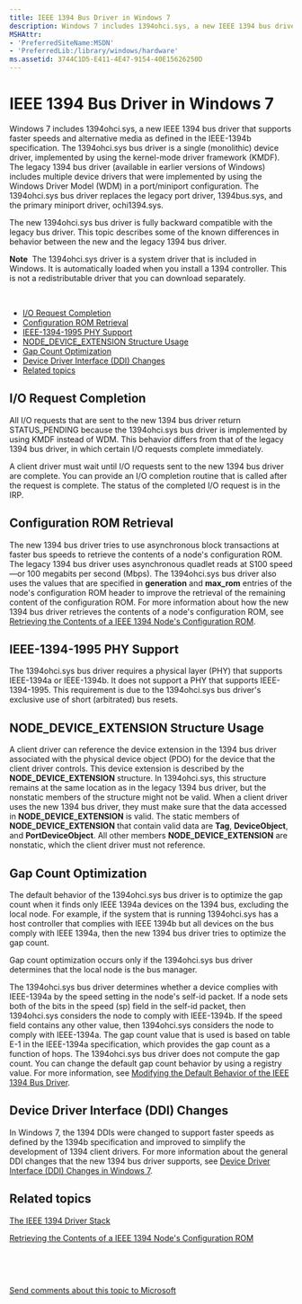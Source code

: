 ```yaml
---
title: IEEE 1394 Bus Driver in Windows 7
description: Windows 7 includes 1394ohci.sys, a new IEEE 1394 bus driver that supports faster speeds and alternative media as defined in the IEEE-1394b specification.
MSHAttr:
- 'PreferredSiteName:MSDN'
- 'PreferredLib:/library/windows/hardware'
ms.assetid: 3744C1D5-E411-4E47-9154-40E15626250D
---
```


# IEEE 1394 Bus Driver in Windows 7


Windows 7 includes 1394ohci.sys, a new IEEE 1394 bus driver that supports faster speeds and alternative media as defined in the IEEE-1394b specification. The 1394ohci.sys bus driver is a single (monolithic) device driver, implemented by using the kernel-mode driver framework (KMDF). The legacy 1394 bus driver (available in earlier versions of Windows) includes multiple device drivers that were implemented by using the Windows Driver Model (WDM) in a port/miniport configuration. The 1394ohci.sys bus driver replaces the legacy port driver, 1394bus.sys, and the primary miniport driver, ochi1394.sys.

The new 1394ohci.sys bus driver is fully backward compatible with the legacy bus driver. This topic describes some of the known differences in behavior between the new and the legacy 1394 bus driver.

**Note**  The 1394ohci.sys driver is a system driver that is included in Windows. It is automatically loaded when you install a 1394 controller. This is not a redistributable driver that you can download separately.

 

-   [I/O Request Completion](#-i-o-request-completion)
-   [Configuration ROM Retrieval](#configuration-rom-retrieval)
-   [IEEE-1394-1995 PHY Support](#ieee-1394-1995-phy-support)
-   [NODE\_DEVICE\_EXTENSION Structure Usage](#-node-device-extension-structure-usage)
-   [Gap Count Optimization](#gap-count-optimization)
-   [Device Driver Interface (DDI) Changes](#-device-driver-interface--ddi--changes)
-   [Related topics](#related-topics)

##  I/O Request Completion


All I/O requests that are sent to the new 1394 bus driver return STATUS\_PENDING because the 1394ohci.sys bus driver is implemented by using KMDF instead of WDM. This behavior differs from that of the legacy 1394 bus driver, in which certain I/O requests complete immediately.

A client driver must wait until I/O requests sent to the new 1394 bus driver are complete. You can provide an I/O completion routine that is called after the request is complete. The status of the completed I/O request is in the IRP.

## Configuration ROM Retrieval


The new 1394 bus driver tries to use asynchronous block transactions at faster bus speeds to retrieve the contents of a node's configuration ROM. The legacy 1394 bus driver uses asynchronous quadlet reads at S100 speed—or 100 megabits per second (Mbps). The 1394ohci.sys bus driver also uses the values that are specified in **generation** and **max\_rom** entries of the node's configuration ROM header to improve the retrieval of the remaining content of the configuration ROM. For more information about how the new 1394 bus driver retrieves the contents of a node's configuration ROM, see [Retrieving the Contents of a IEEE 1394 Node's Configuration ROM](https://msdn.microsoft.com/library/windows/hardware/gg266408).

## IEEE-1394-1995 PHY Support


The 1394ohci.sys bus driver requires a physical layer (PHY) that supports IEEE-1394a or IEEE-1394b. It does not support a PHY that supports IEEE-1394-1995. This requirement is due to the 1394ohci.sys bus driver's exclusive use of short (arbitrated) bus resets.

## <a href="" id="-node-device-extension-structure-usage"></a> NODE\_DEVICE\_EXTENSION Structure Usage


A client driver can reference the device extension in the 1394 bus driver associated with the physical device object (PDO) for the device that the client driver controls. This device extension is described by the **NODE\_DEVICE\_EXTENSION** structure. In 1394ohci.sys, this structure remains at the same location as in the legacy 1394 bus driver, but the nonstatic members of the structure might not be valid. When a client driver uses the new 1394 bus driver, they must make sure that the data accessed in **NODE\_DEVICE\_EXTENSION** is valid. The static members of **NODE\_DEVICE\_EXTENSION** that contain valid data are **Tag**, **DeviceObject**, and **PortDeviceObject**. All other members **NODE\_DEVICE\_EXTENSION** are nonstatic, which the client driver must not reference.

## Gap Count Optimization


The default behavior of the 1394ohci.sys bus driver is to optimize the gap count when it finds only IEEE 1394a devices on the 1394 bus, excluding the local node. For example, if the system that is running 1394ohci.sys has a host controller that complies with IEEE 1394b but all devices on the bus comply with IEEE 1394a, then the new 1394 bus driver tries to optimize the gap count.

Gap count optimization occurs only if the 1394ohci.sys bus driver determines that the local node is the bus manager.

The 1394ohci.sys bus driver determines whether a device complies with IEEE-1394a by the speed setting in the node's self-id packet. If a node sets both of the bits in the speed (sp) field in the self-id packet, then 1394ohci.sys considers the node to comply with IEEE-1394b. If the speed field contains any other value, then 1394ohci.sys considers the node to comply with IEEE-1394a. The gap count value that is used is based on table E-1 in the IEEE-1394a specification, which provides the gap count as a function of hops. The 1394ohci.sys bus driver does not compute the gap count. You can change the default gap count behavior by using a registry value. For more information, see [Modifying the Default Behavior of the IEEE 1394 Bus Driver](https://msdn.microsoft.com/library/windows/hardware/gg266403).

##  Device Driver Interface (DDI) Changes


In Windows 7, the 1394 DDIs were changed to support faster speeds as defined by the 1394b specification and improved to simplify the development of 1394 client drivers. For more information about the general DDI changes that the new 1394 bus driver supports, see [Device Driver Interface (DDI) Changes in Windows 7](https://msdn.microsoft.com/library/windows/hardware/gg266400).

## Related topics


[The IEEE 1394 Driver Stack](https://msdn.microsoft.com/library/windows/hardware/ff538867)

[Retrieving the Contents of a IEEE 1394 Node's Configuration ROM](https://msdn.microsoft.com/library/windows/hardware/gg266408)

 

 

[Send comments about this topic to Microsoft](mailto:wsddocfb@microsoft.com?subject=Documentation%20feedback%20%5BIEEE\buses%5D:%20IEEE%201394%20Bus%20Driver%20in%20Windows%207%20%20RELEASE:%20%287/14/2016%29&body=%0A%0APRIVACY%20STATEMENT%0A%0AWe%20use%20your%20feedback%20to%20improve%20the%20documentation.%20We%20don't%20use%20your%20email%20address%20for%20any%20other%20purpose,%20and%20we'll%20remove%20your%20email%20address%20from%20our%20system%20after%20the%20issue%20that%20you're%20reporting%20is%20fixed.%20While%20we're%20working%20to%20fix%20this%20issue,%20we%20might%20send%20you%20an%20email%20message%20to%20ask%20for%20more%20info.%20Later,%20we%20might%20also%20send%20you%20an%20email%20message%20to%20let%20you%20know%20that%20we've%20addressed%20your%20feedback.%0A%0AFor%20more%20info%20about%20Microsoft's%20privacy%20policy,%20see%20http://privacy.microsoft.com/default.aspx. "Send comments about this topic to Microsoft")





